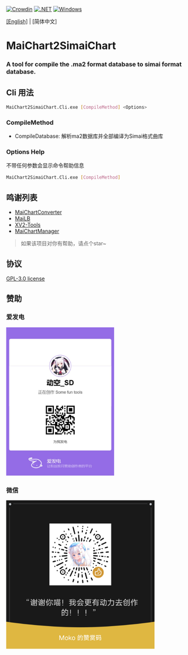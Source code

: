 ﻿[![Crowdin](https://badges.crowdin.net/maichart2simaichart/localized.svg)](https://crowdin.com/project/maichart2simaichart)
[![.NET](https://img.shields.io/badge/.NET-512BD4?logo=dotnet&logoColor=fff)](#)
[![Windows](https://custom-icon-badges.demolab.com/badge/Windows-0078D6?logo=windows11&logoColor=white)](#)

[[English]](./README.MD) | [简体中文]

# MaiChart2SimaiChart
### A tool for compile the .ma2 format database to simai format database.

## Cli 用法
```bash
MaiChart2SimaiChart.Cli.exe [CompileMethod] <Options>
```

### CompileMethod
- CompileDatabase: 解析ma2数据库并全部编译为Simai格式曲库

### Options Help
不带任何参数会显示命令帮助信息

```bash
MaiChart2SimaiChart.Cli.exe [CompileMethod]
```

## 鸣谢列表
- [MaiChartConverter](https://github.com/Neskol/MaichartConverter)
- [MaiLB](https://github.com/Neskol/MaiLib)
- [XV2-Tools](https://github.com/LazyBone152/XV2-Tools)
- [MaiChartManager](https://github.com/clansty/MaiChartManager)

> 如果该项目对你有帮助，请点个star~

## 协议
[GPL-3.0 license](./LICENSE)

## 赞助
### 爱发电
<a href="https://afdian.tv/SkyDynamic" target="_blank">
    <img alt="afd" src="./publish/donate/cn/afd.jpg" height="400">
</a>

### 微信
<img alt="wx" src="./publish/donate/cn/wx.png" height="400">

